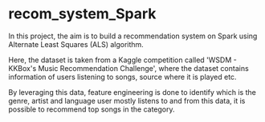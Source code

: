 # recom_system_Spark
In this project, the aim is to build a recommendation system on Spark using Alternate Least Squares (ALS) algorithm.

Here, the dataset is taken from a Kaggle competition called 'WSDM - KKBox's Music Recommendation Challenge', where the dataset contains information of users listening to songs, source where it is played etc.

By leveraging this data, feature engineering is done to identify which is the genre, artist and language user mostly listens to and from this data, it is possible to recommend top songs in the category.
